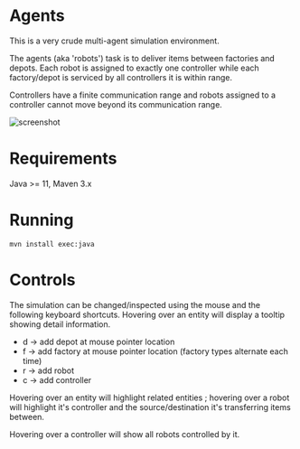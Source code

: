 # Agents

This is a very crude multi-agent simulation environment.

The agents (aka 'robots') task is to deliver items between factories and depots. Each robot is assigned to exactly one controller while each factory/depot is serviced by all controllers it is within range.

Controllers have a finite communication range and robots assigned to a controller cannot move beyond its communication range. 

![screenshot](https://raw.githubusercontent.com/toby1984/sim/master/agents.gif)

# Requirements

Java >= 11, Maven 3.x

# Running

    mvn install exec:java

# Controls

The simulation can be changed/inspected using the mouse and the following keyboard shortcuts. Hovering over an entity will display a tooltip showing detail information.

 * d -> add depot at mouse pointer location
 * f -> add factory at mouse pointer location (factory types alternate each time)
 * r -> add robot
 * c -> add controller
 
Hovering over an entity will highlight related entities ; hovering over a robot will highlight it's controller and the source/destination it's transferring items between.

Hovering over a controller will show all robots controlled by it. 

